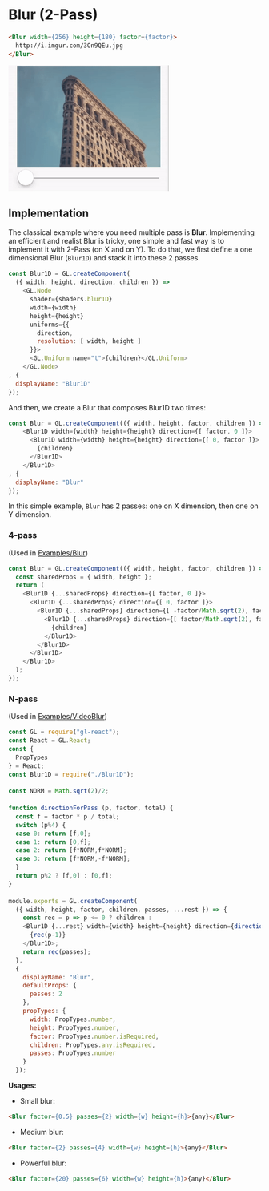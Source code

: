 # Blur (2-Pass)

```html
<Blur width={256} height={180} factor={factor}>
  http://i.imgur.com/3On9QEu.jpg
</Blur>
```

![](7.gif)

## Implementation

The classical example where you need multiple pass is **Blur**.
Implementing an efficient and realist Blur is tricky,
one simple and fast way is to implement it with 2-Pass (on X and on Y).
To do that, we first define a one dimensional Blur (`Blur1D`)
and stack it into these 2 passes.

```js
const Blur1D = GL.createComponent(
  ({ width, height, direction, children }) =>
    <GL.Node
      shader={shaders.blur1D}
      width={width}
      height={height}
      uniforms={{
        direction,
        resolution: [ width, height ]
      }}>
      <GL.Uniform name="t">{children}</GL.Uniform>
    </GL.Node>
, {
  displayName: "Blur1D"
});
```

And then, we create a Blur that composes Blur1D two times:

```js
const Blur = GL.createComponent(({ width, height, factor, children }) =>
    <Blur1D width={width} height={height} direction={[ factor, 0 ]}>
      <Blur1D width={width} height={height} direction={[ 0, factor ]}>
        {children}
      </Blur1D>
    </Blur1D>
, {
  displayName: "Blur"
});
```

In this simple example, `Blur` has 2 passes: one on X dimension, then one on Y dimension.

### 4-pass

(Used in [Examples/Blur](https://github.com/ProjectSeptemberInc/gl-react-dom/tree/master/Examples/Blur))

```js
const Blur = GL.createComponent(({ width, height, factor, children }) => {
  const sharedProps = { width, height };
  return (
    <Blur1D {...sharedProps} direction={[ factor, 0 ]}>
      <Blur1D {...sharedProps} direction={[ 0, factor ]}>
        <Blur1D {...sharedProps} direction={[ -factor/Math.sqrt(2), factor/Math.sqrt(2) ]}>
          <Blur1D {...sharedProps} direction={[ factor/Math.sqrt(2), factor/Math.sqrt(2) ]}>
            {children}
          </Blur1D>
        </Blur1D>
      </Blur1D>
    </Blur1D>
  );
});
```

### N-pass

(Used in [Examples/VideoBlur](https://github.com/ProjectSeptemberInc/gl-react-dom/tree/master/Examples/VideoBlur))

```js
const GL = require("gl-react");
const React = GL.React;
const {
  PropTypes
} = React;
const Blur1D = require("./Blur1D");

const NORM = Math.sqrt(2)/2;

function directionForPass (p, factor, total) {
  const f = factor * p / total;
  switch (p%4) {
  case 0: return [f,0];
  case 1: return [0,f];
  case 2: return [f*NORM,f*NORM];
  case 3: return [f*NORM,-f*NORM];
  }
  return p%2 ? [f,0] : [0,f];
}

module.exports = GL.createComponent(
  ({ width, height, factor, children, passes, ...rest }) => {
    const rec = p => p <= 0 ? children :
    <Blur1D {...rest} width={width} height={height} direction={directionForPass(p, factor, passes)}>
      {rec(p-1)}
    </Blur1D>;
    return rec(passes);
  },
  {
    displayName: "Blur",
    defaultProps: {
      passes: 2
    },
    propTypes: {
      width: PropTypes.number,
      height: PropTypes.number,
      factor: PropTypes.number.isRequired,
      children: PropTypes.any.isRequired,
      passes: PropTypes.number
    }
  });
```


**Usages:**

- Small blur:

```html
<Blur factor={0.5} passes={2} width={w} height={h}>{any}</Blur>
```

- Medium blur:

```html
<Blur factor={2} passes={4} width={w} height={h}>{any}</Blur>
```

- Powerful blur:

```html
<Blur factor={20} passes={6} width={w} height={h}>{any}</Blur>
```
